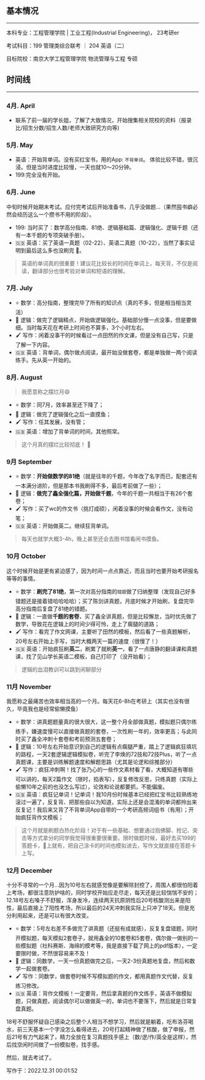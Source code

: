 ## 基本情况

-----

本科专业：工程管理学院 | 工业工程(Industrial Engineering)， 23考研er 

考试科目：199 管理类综合联考 ｜ 204 英语（二）

目标院校：南京大学工程管理学院 物流管理与工程 专硕


## 时间线

----- 

### 4月. April

- 联系了前一届的学长姐，了解了大致情况，开始搜集相关院校的资料（报录比/招生分数/招生人数/老师大致研究方向等)

### 5月. May 

- 英语：开始背单词。没有买红宝书，用的App: `不背单词`。 体验比较不错，很沉浸。但是当时进度比较慢，一天也就10～20分钟。
- 199:完全没有开始。

### 6月. June

中旬时候开始期末考试。应付完考试后开始准备书，几乎没做题...（果然囤书癖必然会经历这么一个攒书不用的阶段）。

- 199: 当时买了：数学高分指南、81绝、逻辑基础篇、逻辑强化、逻辑千题（还有一本千题的专项突破手册）。
- 🇬🇧 英语：买了英语一真题（02-22）、英语二真题（10-22），当然了事实证明到最后这么多也没刷完 🤦。


> 英语的单词真的很重要！建议花比较长的时间在单词上，每天背，不仅是阅读，翻译部分也很考验对单词和短语的理解。

### 7月. July

- ⭐️ 数学：高分指南，整理完毕了所有的知识点（真的不多，但是相当相当灵活）
- 📝 逻辑：做完了逻辑精点，开始做逻辑强化。基础部分慢一点没事，但是要做细。当时每天花在考研上时间也不算多，3个小时左右。
- 🖌️ 写作：闲着没事干的时候看过一点田然的作文课，但是没有自己写，只是了解一下内容。
- 🇬🇧 英语：背单词，偶尔做点阅读，最开始没做套卷，都是单独做一两个阅读练手。先从英一开始的。

### 8月. August 

> 我愿意称之摆烂月😄 

- ⭐️ 数学：同7月，效率甚至还下降了；
- 📝 逻辑：做完了逻辑强化之后一直摸鱼；
- 🖌️ 写作：任其发展，没有管；
- 🇬🇧 英语：增加了背单词的时间，其他照常。

> 这个月真的摆烂比较彻底！ 🔐

### 9月 September

- ⭐️ 数学：**开始做数学的81绝**（就是往年的千题，今年改了名字而已，配套还有一本满分进阶，但是那本书我刷得不多，最后考前做了一些）；
- 📝 逻辑：**做完了鑫全强化篇，开始做千题**，今年的千题一共相当于有26个套卷；
- 🖌️ 写作：买了wc的作文书（挑灯成硕），闲着没事的时候会看作文，没有动笔；
- 🇬🇧 英语：开始做英二。继续狂背单词。

> 每天也就学大概3-4h，晚上甚至还会去图书馆看闲书摸鱼。

### 10月 October 

这个时候开始是更有紧迫感了，因为时间一点点靠近，而且当时也要开始考研报名等等的事情。

- ⭐️ 数学：**刷完了81绝**，第一次对高分指南的`错题`做了归纳整理（发现自己好多错题还是接着错哈哈哈哈）；买了陈剑讲真题，月底时候才开始刷，复盘完毕高分指南后复盘了81绝的错题。
- 📝 逻辑：一直做**千题的套卷**，买了鑫全讲真题，但是比较懈怠，当时优先做了数学，导致花在逻辑上的时间少得可怜，走上了瘸腿的道路；
- 🖌️ 写作：看完了作文网课，主要听了田然的模板，然后看了一些真题解析，20号左右开始上手写，当时大概两天一篇的速度（很慢了！）
- 🇬🇧 英语：开始疯狂刷**英二**，刷累了就刷**英一**，看了一点唐静的翻译课和真题课，找了见山学长英语二模板，自己打印了（没开始看）；

> 逻辑的血泪教训可以跳到闲聊部分

### 11月 November 

我愿称之最痛苦也效率相当高的一个月。每天花6-8h在考研上（其实也没有很久，毕竟我也是经常偷懒摸鱼）

- ⭐️ 数学：讲真题题量真的很大很大，这一整个月全部做真题，模拟题只偶尔练练手，嫌速度慢可以直接做真题的套卷，一次性刷一年的，效率更高；与此同时买了鑫全冲刺十套卷和考前预测五套卷；
- 📝 逻辑：10号左右开始意识到自己的逻辑有点瘸腿严重，踏上了逻辑疯狂填坑的路程，一天2套逻辑逻辑模拟卷，听完了李焕的72技和72技Plus，听了一点真题课，主要是训练解题速度和解题思路（尤其是论逻和综推部分）
- 🖌️ 写作：疯狂冲刺啊！找了张乃心的一些作文素材看了看，大概知道有哪些可以讲的，每天2篇作文（限时，掐表写），反复修改反思，只练真题（实际上偷懒10年之前的也没怎么写过），论效和论说都要抓，不能偏废。
- 🇬🇧 英语：疯狂记单词！记单词！我10月份时候基本已经把红宝书比较熟练地滚过一遍了，反复背、把那些自以为知道，实际上还是会混淆的单词都拎出来反复记！我后来又背了不背单词App自带的一个考研高频词组书（有用）；开始疯狂背作文模板；

> 这个月就是刷题白热化阶段！对于有一些基础、想要通过抱佛脚、抢记、突击等方式拿分的同学我觉得很重要很重要。限时做题时候，最好去买199的答题卡，🍑上就有，把自己涂卡的时间也模拟进去，写作文就直接在答题卡上写。

### 12月 December

十分不寻常的一个月...因为10号左右就感觉像是要解除封控了，周围人都很怕阳着上考场，都很注意防护啥的，同时学校开始应走尽走，每天还是比较惴惴不安的；12.18号左右嗓子不舒服，浑身发冷，连续两天抗原阴性后20号核酸测出来是阳性，最后直接上了阳性考场，所以最后的24天冲刺我实际上只冲了18天。但是充分利用起来，还是可以有很大改变。

- ⭐️ 数学：5号左右差不多做完了讲真题（还挺有成就感），反复复盘错题，同时开模拟题，每天模拟2套卷子，就用鑫全的10套卷和5套卷，偶尔做一做别的一些模拟题（社科赛斯、海绵的模考等，我是直接下载了网上的pdf版本），一定要限时做，不然很容易来不及！
- 📝 逻辑：同数学，一天一份真题做完之后，一天2-3份真题地复盘，然后和数学一起做套卷。
- 🖌️ 写作：同数学，做套卷时候不写模拟题的作文，都用真题作文代替，反复练习修改。
- 🇬🇧 英语：背作文模板！一定要背，然后拿真题的作文练手，英语不做模拟题，只做真题，阅读偶尔可以做做英一的，单词也不要落下，然后就是日常复盘真题。

18号不舒服怀疑自己感染之后整个人相当不想学习，然后就是躺着，吃布洛芬喝水，前三天基本一个字没怎么看得进去，20号打起精神做了核酸，做了申报，然后21号有力气起来了，精力全放在复习真题找手感上（数/逻/作/英全是这样），然后找空闲时间做了一份模拟卷，找手感。

然后，就去考试了。



写作于：2022.12.31 00:01:52






